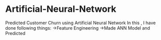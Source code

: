 # Artificial-Neural-Network
Predicted Customer Churn using Artificial Neural Network
In this , I have done following things:
->Feature Engineering
->Made ANN Model and Predicted
